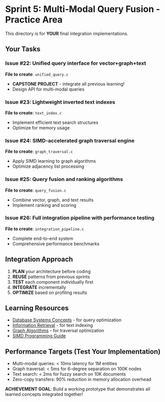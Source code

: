 # Sprint 5: Multi-Modal Query Fusion - Practice Area

This directory is for **YOUR** final integration implementations.

## Your Tasks

### Issue #22: Unified query interface for vector+graph+text
**File to create**: `unified_query.c`
- **CAPSTONE PROJECT** - integrate all previous learning!
- Design API for multi-modal queries

### Issue #23: Lightweight inverted text indexes
**File to create**: `text_index.c`
- Implement efficient text search structures
- Optimize for memory usage

### Issue #24: SIMD-accelerated graph traversal engine
**File to create**: `graph_traversal.c`
- Apply SIMD learning to graph algorithms
- Optimize adjacency list processing

### Issue #25: Query fusion and ranking algorithms
**File to create**: `query_fusion.c`
- Combine vector, graph, and text results
- Implement ranking and scoring

### Issue #26: Full integration pipeline with performance testing
**File to create**: `integration_pipeline.c`
- Complete end-to-end system
- Comprehensive performance benchmarks

## Integration Approach
1. **PLAN** your architecture before coding
2. **REUSE** patterns from previous sprints
3. **TEST** each component individually first
4. **INTEGRATE** incrementally
5. **OPTIMIZE** based on profiling results

## Learning Resources
- [Database Systems Concepts](https://db-book.com/) - for query optimization
- [Information Retrieval](https://nlp.stanford.edu/IR-book/) - for text indexing
- [Graph Algorithms](https://algs4.cs.princeton.edu/41graph/) - for traversal optimization
- [SIMD Programming Guide](https://software.intel.com/content/www/us/en/develop/articles/introduction-to-intel-advanced-vector-extensions.html)

## Performance Targets (Test Your Implementation)
- Multi-modal queries: < 10ms latency for 1M entities
- Graph traversal: < 5ms for 6-degree separation on 100K nodes  
- Text search: < 2ms for fuzzy search on 10K documents
- Zero-copy transfers: 90% reduction in memory allocation overhead

**ACHIEVEMENT GOAL**: Build a working prototype that demonstrates all learned concepts integrated together!
